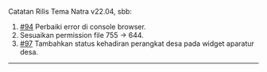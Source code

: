 Catatan Rilis Tema Natra v22.04, sbb:

1. [#94](https://github.com/OpenSID/tema-natra/issues/94) Perbaiki error di console browser.
2. Sesuaikan permission file 755 -> 644.
3. [#97](https://github.com/OpenSID/tema-natra/issues/97) Tambahkan status kehadiran perangkat desa pada widget aparatur desa.

****************************************************************
